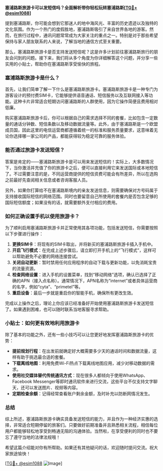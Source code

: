 **塞浦路斯旅游卡可以发短信吗？全面解析带你轻松玩转塞浦路斯[[TG💪+ @esim1088](https://t.me/s/esim1088)]**

提到塞浦路斯，你可能会想到它那迷人的地中海风光、丰富的历史遗迹以及独特的文化氛围。作为一个热门的度假胜地，塞浦路斯吸引了来自世界各地的游客。然而，在旅行过程中，通讯问题常常成为大家关注的重点之一。特别是对于那些希望保持与家人朋友联系的人来说，了解当地的通信方式至关重要。

那么，塞浦路斯旅游卡是否支持发送短信呢？这是许多计划前往塞浦路斯旅行的朋友会问到的问题。接下来，我们将从多个角度为你详细解答这个问题，并分享一些实用的小贴士，帮助你在塞浦路斯享受愉快的旅程。

### 塞浦路斯旅游卡是什么？

首先，让我们简单了解一下什么是塞浦路斯旅游卡。塞浦路斯旅游卡是一种专门为游客设计的预付费SIM卡，它能够提供语音通话、短信服务以及互联网接入等功能。这种卡片非常适合短期访问塞浦路斯的人群使用，因为它操作简便且费用相对低廉。

购买塞浦路斯旅游卡后，你可以根据自己的需求选择不同的套餐，比如包含一定数量的通话分钟数、短信条数以及移动数据流量等。此外，由于塞浦路斯是一个欧盟成员国，因此这里的电信运营商都遵循着统一的标准和服务质量要求，这意味着无论你选择哪一家公司的产品，都能获得较为稳定可靠的服务体验。

### 能否通过旅游卡发送短信？

答案是肯定的——塞浦路斯旅游卡是可以用来发送短信的！实际上，大多数情况下，当你激活并充值了你的旅游卡之后，便可以直接利用它来发送国际或本地短信了。不过需要注意的是，不同运营商提供的短信资费可能会有所差异，所以在选购之前最好先查阅相关信息或者咨询客服人员。

另外，如果你打算给不在塞浦路斯境内的亲友发送信息，则需要确保对方号码属于支持接收国际短信的网络范围。同时也要留意自己所使用的套餐内是否包含足够的国际短信额度；如果没有的话，就需要额外支付相应的费用。

### 如何正确设置手机以使用旅游卡？

为了顺利启用塞浦路斯旅游卡并正常使用其各项功能，包括发送短信，你需要按照以下步骤进行操作：

1. **更换SIM卡**：将现有的SIM卡取出，并将新买的塞浦路斯旅游卡插入手机中。
2. **开启飞行模式**：在完成上述步骤后，请立即打开手机上的“飞行模式”，这样可以帮助避免不必要的网络连接尝试。
3. **关闭自动更新**：暂时禁用任何应用程序的自动下载与更新功能，以免消耗宝贵的流量资源。
4. **检查网络设置**：进入手机的设置菜单，找到“移动网络”选项，确认已选择了正确的APN（接入点名称）。通常情况下，APN名称为“internet”或者具体运营商的名字，例如“cyta”、“primetel”等。
5. **重启设备**：最后一步就是重启你的智能手机，确保所有更改生效。

完成以上操作之后，理论上你应该已经准备好开始使用塞浦路斯旅游卡发送短信了。如果遇到困难，也可以随时联系当地客服寻求帮助。

### 小贴士：如何更有效地利用旅游卡

除了基本的功能之外，还有一些小技巧可以让您更好地发挥塞浦路斯旅游卡的优势：

- **提前规划行程**：在出发前就确定好大概需要多少天的通话时间和数据流量，这样有助于挑选最合适的套餐。
- **下载离线地图**：利用免费Wi-Fi热点下载离线地图应用，减少对移动数据的需求。
- **使用社交媒体替代传统通讯方式**：现在很多人都倾向于使用WhatsApp、Facebook Messenger等即时通讯软件来进行交流，这些平台不仅支持文字聊天，还可以发送图片、视频等内容。
- **定期检查余额**：记得经常查看账户剩余金额，及时补充以防断网情况发生。

### 总结

综上所述，塞浦路斯旅游卡确实具备发送短信的能力，并且作为一种经济实惠的选择，非常适合短期停留的旅客们。只要做好前期准备并且熟悉相关流程，相信每位用户都能够轻松地享受到畅通无阻的沟通体验。当然啦，在享受便利的同时也不要忘了遵守当地的法律法规哦！

希望这篇介绍能对你有所帮助。如果还有其他疑问的话，欢迎随时提问交流。祝大家旅途愉快！

[[TG💪+ @esim1088](https://t.me/s/esim1088) ![Image](https://i.postimg.cc/4NQfJmqS/Snipaste-2025-05-13-00-14-12.png)]